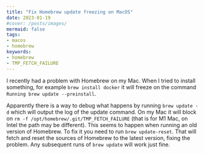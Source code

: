 ```yaml
---
title: "Fix Homebrew update freezing on MacOS"
date: 2023-01-19
#cover: /posts/images/
mermaid: false
tags:
- macos
- homebrew
keywords:
- homebrew
- TMP_FETCH_FAILURE
---
```


I recently had a problem with Homebrew on my Mac. When I tried to install something, for example `brew install docker` it will freeze on the command `Running brew update --preinstall`. 

Apparently there is a way to debug what happens by running `brew update -d` which will output the log of the update command. On my Mac it will block on `rm -f /opt/homebrew/.git/TMP_FETCH_FAILURE` (that is for M1 Mac, on Intel the path may be different). This seems to happen when running an old version of Homebrew. To fix it you need to run `brew update-reset`. That will fetch and reset the sources of Homebrew to the latest version, fixing the problem. Any subsequent runs of `brew update` will work just fine.